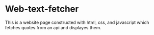 # Web-text-fetcher
This is a website page constructed with html, css, and javascript which fetches quotes from an api and displayes them.
